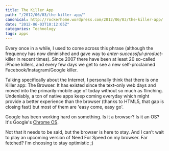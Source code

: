 ```yaml
---
title: The Killer App
path: "/2012/06/03/the-killer-app/"
canonical: http://rockerhome.wordpress.com/2012/06/03/the-killer-app/
date: "2012-06-03T10:12:05Z"
categories: Technology
tags: apps
---
```


Every once in a while, I used to come across this phrase (although the frequency has now diminished and gave way to *enter-successful-product*-killer in recent times). Since 2007 there have been at least 20 so-called iPhone killers, and every few days we get to see a new self-proclaimed Facebook/Instagram/Google killer.<span class="more"></span>

Talking specifically about the Internet, I personally think that there is one Killer app: The Browser. It has existed since the text-only web days and moved into the primarily-mobile age of today without so much as flinching. Undeniably, a ton of native apps keep coming everyday which might provide a better experience than the browser (thanks to HTML5, that gap is closing fast) but most of them are 'easy come, easy go'.

Google has been working hard on something. Is it a browser? Is it an OS? It's Google's [Chrome OS](http://en.wikipedia.org/wiki/Google_Chrome_OS).

Not that it needs to be said, but the browser is here to stay. And I can't wait to play an upcoming version of Need For Speed on my browser. Far fetched? I'm choosing to stay optimistic ;)
